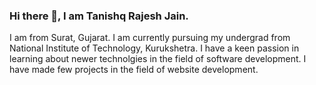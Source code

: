 ### Hi there 👋, I am Tanishq Rajesh Jain.
  
   
   I am from Surat, Gujarat.
   I am currently pursuing my undergrad from National Institute of Technology, Kurukshetra.
   I have a keen passion in learning about newer technolgies in the field of software development. 
   I have made few projects in the field of website development. 
   
   
<!--
**Tanjaint21/tanjaint21** is a ✨ _special_ ✨ repository because its `README.md` (this file) appears on your GitHub profile.

Here are some ideas to get you started:

- 🔭 I’m currently working on ...
- 🌱 I’m currently learning ...
- 👯 I’m looking to collaborate on ...
- 🤔 I’m looking for help with ...
- 💬 Ask me about ...
- 📫 How to reach me: ...
- 😄 Pronouns: ...
- ⚡ Fun fact: ...
-->
